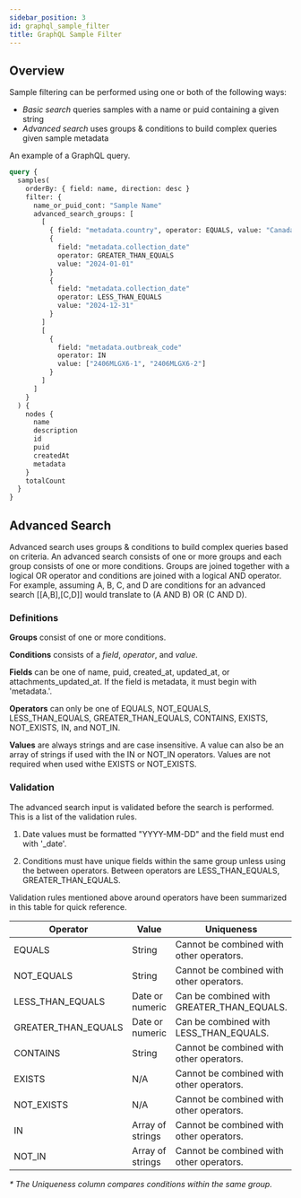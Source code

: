 ```yaml
---
sidebar_position: 3
id: graphql_sample_filter
title: GraphQL Sample Filter
---
```


## Overview

Sample filtering can be performed using one or both of the following ways:

- _Basic search_ queries samples with a name or puid containing a given string
- _Advanced search_ uses groups & conditions to build complex queries given sample metadata

An example of a GraphQL query.

```graphql
query {
  samples(
    orderBy: { field: name, direction: desc }
    filter: {
      name_or_puid_cont: "Sample Name"
      advanced_search_groups: [
        [
          { field: "metadata.country", operator: EQUALS, value: "Canada" }
          {
            field: "metadata.collection_date"
            operator: GREATER_THAN_EQUALS
            value: "2024-01-01"
          }
          {
            field: "metadata.collection_date"
            operator: LESS_THAN_EQUALS
            value: "2024-12-31"
          }
        ]
        [
          {
            field: "metadata.outbreak_code"
            operator: IN
            value: ["2406MLGX6-1", "2406MLGX6-2"]
          }
        ]
      ]
    }
  ) {
    nodes {
      name
      description
      id
      puid
      createdAt
      metadata
    }
    totalCount
  }
}
```

## Advanced Search

Advanced search uses groups & conditions to build complex queries based on criteria. An advanced search consists of one or more groups and each group consists of one or more conditions. Groups are joined together with a logical OR operator and conditions are joined with a logical AND operator. For example, assuming A, B, C, and D are conditions for an advanced search [[A,B],[C,D]] would translate to (A AND B) OR (C AND D).

### Definitions

**Groups** consist of one or more conditions.

**Conditions** consists of a _field_, _operator_, and _value_.

**Fields** can be one of name, puid, created_at, updated_at, or attachments_updated_at. If the field is metadata, it must begin with 'metadata.'.

**Operators** can only be one of EQUALS, NOT_EQUALS, LESS_THAN_EQUALS, GREATER_THAN_EQUALS, CONTAINS, EXISTS, NOT_EXISTS, IN, and NOT_IN.

**Values** are always strings and are case insensitive. A value can also be an array of strings if used with the IN or NOT_IN operators. Values are not required when used withe EXISTS or NOT_EXISTS.

### Validation

The advanced search input is validated before the search is performed. This is a list of the validation rules.

1. Date values must be formatted "YYYY-MM-DD" and the field must end with '\_date'.

2. Conditions must have unique fields within the same group unless using the between operators. Between operators are LESS_THAN_EQUALS, GREATER_THAN_EQUALS.

Validation rules mentioned above around operators have been summarized in this table for quick reference.

| Operator            | Value            | Uniqueness                                |
| ------------------- | ---------------- | ----------------------------------------- |
| EQUALS              | String           | Cannot be combined with other operators.  |
| NOT_EQUALS          | String           | Cannot be combined with other operators.  |
| LESS_THAN_EQUALS    | Date or numeric  | Can be combined with GREATER_THAN_EQUALS. |
| GREATER_THAN_EQUALS | Date or numeric  | Can be combined with LESS_THAN_EQUALS.    |
| CONTAINS            | String           | Cannot be combined with other operators.  |
| EXISTS              | N/A              | Cannot be combined with other operators.  |
| NOT_EXISTS          | N/A              | Cannot be combined with other operators.  |
| IN                  | Array of strings | Cannot be combined with other operators.  |
| NOT_IN              | Array of strings | Cannot be combined with other operators.  |

_\* The Uniqueness column compares conditions within the same group._
